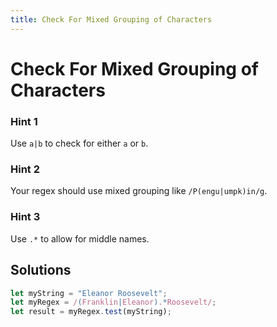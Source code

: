 ```yaml
---
title: Check For Mixed Grouping of Characters
---
```

# Check For Mixed Grouping of Characters

### Hint 1

Use `a|b` to check for either `a` or `b`.

### Hint 2

Your regex should use mixed grouping like `/P(engu|umpk)in/g`.

### Hint 3

Use `.*` to allow for middle names.

## Solutions

```javascript
let myString = "Eleanor Roosevelt";
let myRegex = /(Franklin|Eleanor).*Roosevelt/;
let result = myRegex.test(myString);
```